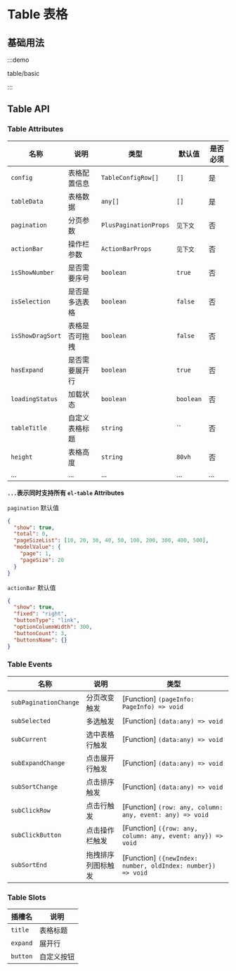 # Table 表格

## 基础用法

:::demo

table/basic

:::

## Table API

### Table Attributes

| 名称             | 说明           | 类型                  | 默认值    | 是否必须 |
| ---------------- | -------------- | --------------------- | --------- | -------- |
| `config`         | 表格配置信息   | `TableConfigRow[]`    | `[]`      | 是       |
| `tableData`      | 表格数据       | `any[]`               | `[]`      | 是       |
| `pagination`     | 分页参数       | `PlusPaginationProps` | `见下文`  | 否       |
| `actionBar`      | 操作栏参数     | `ActionBarProps`      | `见下文`  | 否       |
| `isShowNumber`   | 是否需要序号   | `boolean`             | `true`    | 否       |
| `isSelection`    | 是否是多选表格 | `boolean`             | `false`   | 否       |
| `isShowDragSort` | 表格是否可拖拽 | `boolean`             | `false`   | 否       |
| `hasExpand`      | 是否需要展开行 | `boolean`             | `true`    | 否       |
| `loadingStatus`  | 加载状态       | `boolean`             | `boolean` | 否       |
| `tableTitle`     | 自定义表格标题 | `string`              | ``        | 否       |
| `height`         | 表格高度       | `string`              | `80vh`    | 否       |
| ...              | ...            | ...                   | ...       | ...      |

**`...`表示同时支持所有 `el-table` Attributes**

`pagination` 默认值

```json
{
  "show": true,
  "total": 0,
  "pageSizeList": [10, 20, 30, 40, 50, 100, 200, 300, 400, 500],
  "modelValue": {
    "page": 1,
    "pageSize": 20
  }
}
```

`actionBar` 默认值

```json
{
  "show": true,
  "fixed": "right",
  "buttonType": "link",
  "optionColumnWidth": 300,
  "buttonCount": 3,
  "buttonsName": {}
}
```

### Table Events

| 名称                  | 说明               | 类型                                                        |
| --------------------- | ------------------ | ----------------------------------------------------------- |
| `subPaginationChange` | 分页改变触发       | [Function] `(pageInfo: PageInfo) => void`                   |
| `subSelected`         | 多选触发           | [Function] `(data:any) => void`                             |
| `subCurrent`          | 选中表格行触发     | [Function] `(data:any) => void`                             |
| `subExpandChange`     | 点击展开行触发     | [Function] `(data:any) => void`                             |
| `subSortChange`       | 点击排序触发       | [Function] `(data:any) => void`                             |
| `subClickRow`         | 点击行触发         | [Function] `(row: any, column: any, event: any) => void`    |
| `subClickButton`      | 点击操作栏触发     | [Function] `({row: any, column: any, event: any}) => void`  |
| `subSortEnd`          | 拖拽排序列图标触发 | [Function] `({newIndex: number, oldIndex: number}) => void` |

### Table Slots

| 插槽名   | 说明       |
| -------- | ---------- |
| `title`  | 表格标题   |
| `expand` | 展开行     |
| `button` | 自定义按钮 |
